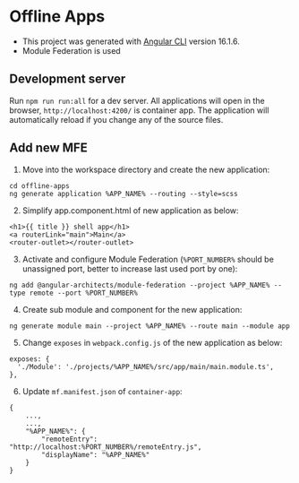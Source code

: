# Offline Apps

* This project was generated with [Angular CLI](https://github.com/angular/angular-cli) version 16.1.6.
* Module Federation is used

## Development server

Run `npm run run:all` for a dev server. All applications will open in the browser, `http://localhost:4200/` is container app. The application will automatically reload if you change any of the source files.

## Add new MFE
1. Move into the workspace directory and create the new application:  
```
cd offline-apps
ng generate application %APP_NAME% --routing --style=scss
```
2. Simplify app.component.html of new application as below:
```
<h1>{{ title }} shell app</h1>
<a routerLink="main">Main</a>
<router-outlet></router-outlet>
```
3. Activate and configure Module Federation (`%PORT_NUMBER%` should be unassigned port, better to increase last used port by one):
```
ng add @angular-architects/module-federation --project %APP_NAME% --type remote --port %PORT_NUMBER%
```
4. Create sub module and component for the new application:
```
ng generate module main --project %APP_NAME% --route main --module app
```
5. Change `exposes` in `webpack.config.js` of the new application as below:
```
exposes: {
  './Module': './projects/%APP_NAME%/src/app/main/main.module.ts',
},
```
6. Update `mf.manifest.json` of `container-app`:
```
{
    ...,
    ...,
    "%APP_NAME%": {
        "remoteEntry": "http://localhost:%PORT_NUMBER%/remoteEntry.js",
        "displayName": "%APP_NAME%"
    }
}
```